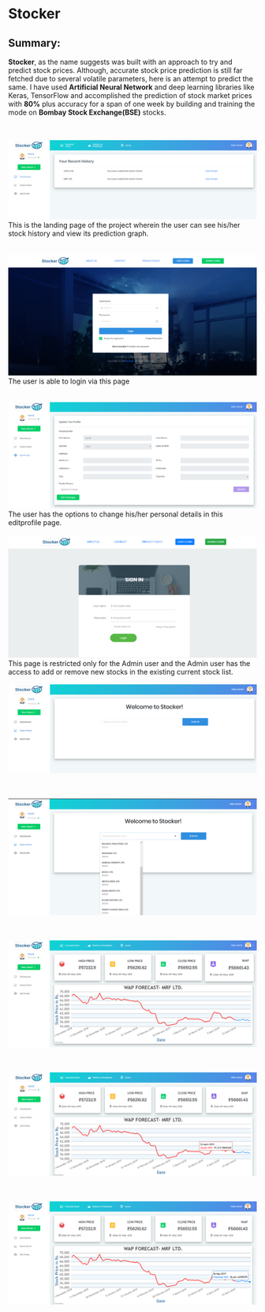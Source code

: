 # Stocker
## Summary:
**Stocker**, as the name suggests was built with an approach to try and predict stock prices. Although, accurate stock price prediction is still far fetched due to several volatile parameters, here is an attempt to predict the same. I have used **Artificial Neural Network** and deep learning libraries like Keras, TensorFlow and accomplished the prediction of stock market prices with **80%** plus accuracy for a span of one week by building and training the mode on **Bombay Stock Exchange(BSE)** stocks.
<br><br><br>

![](img/stocker_landingpage.jpg)
This is the landing page of the project wherein the user can see his/her stock history and view its prediction graph.
<br><br><br>
![](img/stocker_loginpage.jpg)
The user is able to login via this page
<br><br><br>
![](img/stocker_editprofile.jpg)
The user has the options to change his/her personal details in this editprofile page.
<br><br>
![](img/stocker_adminlogin.jpg)
This page is restricted only for the Admin user and the Admin user has the access to add or remove new stocks in the existing current stock list.
<br><br>
![](img/stocker_userpage.jpg)


<br><br>
![](img/stocker_stocks.jpg)

<br><br>
![](img/stocker_predictedgraph.jpg)

<br><br>
![](img/stocker_actualdate.jpg)

<br><br>
![](img/stocker_predicteddategraph.jpg)





